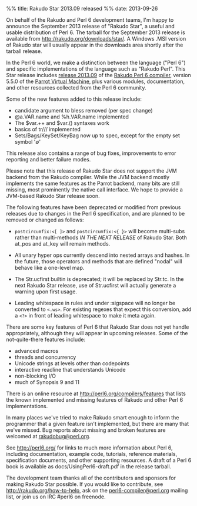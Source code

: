 %% title: Rakudo Star 2013.09 released
%% date: 2013-09-26

<p>On behalf of the Rakudo and Perl 6 development teams, I'm happy to announce the September 2013 release of "Rakudo Star", a useful and usable distribution of Perl 6. The tarball for the September 2013 release is available from <a href="http://rakudo.org/downloads/star/">http://rakudo.org/downloads/star/</a>. A Windows .MSI version of Rakudo star will usually appear in the downloads area shortly after the tarball release.</p>

<p>In the Perl 6 world, we make a distinction between the language ("Perl 6") and specific implementations of the language such as "Rakudo Perl".  This Star release includes <a href="https://github.com/rakudo/rakudo/blob/master/docs/announce/2013.09.md">release 2013.09</a> of the <a href="http://github.com/rakudo/rakudo">Rakudo Perl 6 compiler</a>, version 5.5.0 of the <a href="http://parrot.org">Parrot Virtual Machine</a>, plus various modules, documentation, and other resources collected from the Perl 6 community.</p>

<p>Some of the new features added to this release include:</p>

<ul>
<li>candidate argument to bless removed (per spec change)</li>
<li>@a.VAR.name and %h.VAR.name implemented</li>
<li>The $var.++ and $var.() syntaxes work</li>
<li>basics of tr/// implemented</li>
<li>Sets/Bags/KeySet/KeyBag now up to spec, except for the empty set symbol '∅'</li>
</ul>

<p>This release also contains a range of bug fixes, improvements to error reporting and better failure modes.</p>

<p>Please note that this release of Rakudo Star does not support the JVM backend from the Rakudo compiler. While the JVM backend mostly implements the same features as the Parrot backend, many bits are still missing, most prominently the native call interface. We hope to provide a JVM-based Rakudo Star release soon.</p>

<p>The following features have been deprecated or modified from previous releases due to changes in the Perl 6 specification, and are planned to be removed or changed as follows:</p>

<ul>
<li><p><code>postcircumfix:&lt;[ ]&gt;</code> and <code>postcircumfix:&lt;{ }&gt;</code> will become
multi-subs rather than multi-methods <em>IN THE NEXT RELEASE</em> of Rakudo
Star. Both at_pos and at_key will remain methods.</p></li>
<li><p>All unary hyper ops currently descend into nested arrays and
hashes. In the future, those operators and methods that are
defined "nodal" will behave like a one-level map.</p></li>
<li><p>The Str.ucfirst builtin is deprecated; it will be replaced by
Str.tc.  In the next Rakudo Star release, use of Str.ucfirst will actually
generate a warning upon first usage.</p></li>
<li><p>Leading whitespace in rules and under :sigspace will no longer be
converted to <code>&lt;.ws&gt;</code>.  For existing regexes that expect this
conversion, add a <code>&lt;?&gt;</code> in front of leading whitespace to make it
meta again.</p></li>
</ul>

<p>There are some key features of Perl 6 that Rakudo Star does not yet handle appropriately, although they will appear in upcoming releases. Some of the not-quite-there features include:</p>

<ul>
<li>advanced macros</li>
<li>threads and concurrency</li>
<li>Unicode strings at levels other than codepoints</li>
<li>interactive readline that understands Unicode</li>
<li>non-blocking I/O</li>
<li>much of Synopsis 9 and 11</li>
</ul>

<p>There is an online resource at <a href="http://perl6.org/compilers/features">http://perl6.org/compilers/features</a> that lists the known implemented and missing features of Rakudo and other Perl 6 implementations.</p>

<p>In many places we've tried to make Rakudo smart enough to inform the programmer that a given feature isn't implemented, but there are many that we've missed.  Bug reports about missing and broken features are welcomed at <a href="mailto:rakudobug@perl.org">rakudobug@perl.org</a>.</p>

<p>See <a href="http://perl6.org/">http://perl6.org/</a> for links to much more information about Perl 6, including documentation, example code, tutorials, reference materials, specification documents, and other supporting resources.  A draft of a Perl 6 book is available as docs/UsingPerl6-draft.pdf in the release tarball.</p>

<p>The development team thanks all of the contributors and sponsors for making Rakudo Star possible.  If you would like to contribute, see <a href="http://rakudo.org/how-to-help">http://rakudo.org/how-to-help</a>, ask on the <a href="mailto:perl6-compiler@perl.org">perl6-compiler@perl.org</a> mailing list, or join us on IRC #perl6 on freenode.</p>
